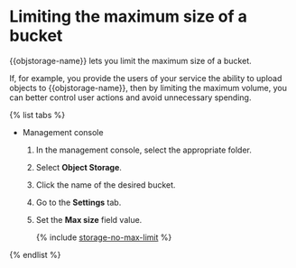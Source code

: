 # Limiting the maximum size of a bucket

{{objstorage-name}} lets you limit the maximum size of a bucket.

If, for example, you provide the users of your service the ability to upload objects to {{objstorage-name}}, then by limiting the maximum volume, you can better control user actions and avoid unnecessary spending.

{% list tabs %}

- Management console

  1. In the management console, select the appropriate folder.

  1. Select **Object Storage**.

  1. Click the name of the desired bucket.

  1. Go to the **Settings** tab.

  1. Set the **Max size** field value.

      {% include [storage-no-max-limit](../../_includes_service/storage-no-max-limit.md) %}

{% endlist %}
